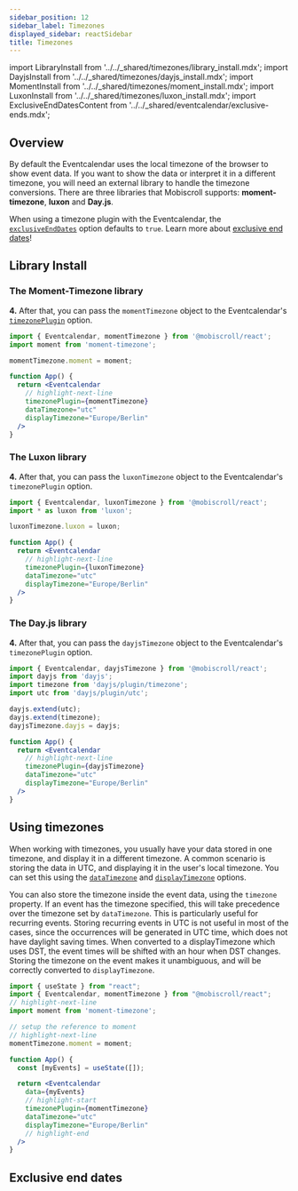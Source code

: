 ```yaml
---
sidebar_position: 12
sidebar_label: Timezones
displayed_sidebar: reactSidebar
title: Timezones
---
```


import LibraryInstall from '../../_shared/timezones/library_install.mdx';
import DayjsInstall from '../../_shared/timezones/dayjs_install.mdx';
import MomentInstall from '../../_shared/timezones/moment_install.mdx';
import LuxonInstall from '../../_shared/timezones/luxon_install.mdx';
import ExclusiveEndDatesContent from '../../_shared/eventcalendar/exclusive-ends.mdx';

## Overview

By default the Eventcalendar uses the local timezone of the browser to show event data. If you want to show the data or interpret it in a different timezone, you will need an external library to handle the timezone conversions. There are three libraries that Mobiscroll supports: **moment-timezone**, **luxon** and **Day.js**.

When using a timezone plugin with the Eventcalendar, the [`exclusiveEndDates`](api#opt-exclusiveEndDates) option defaults to `true`. Learn more about [exclusive end dates](#exclusive-end-dates)!

## Library Install

<LibraryInstall />

### The Moment-Timezone library

<MomentInstall framework="react" />

**4.** After that, you can pass the `momentTimezone` object to the Eventcalendar's [`timezonePlugin`](./api#opt-timezonePlugin) option.

```jsx
import { Eventcalendar, momentTimezone } from '@mobiscroll/react';
import moment from 'moment-timezone';

momentTimezone.moment = moment;

function App() {
  return <Eventcalendar
    // highlight-next-line
    timezonePlugin={momentTimezone}
    dataTimezone="utc"
    displayTimezone="Europe/Berlin"
  />
}
```

### The Luxon library

<LuxonInstall framework="react" />

**4.** After that, you can pass the `luxonTimezone` object to the Eventcalendar's `timezonePlugin` option.

```jsx
import { Eventcalendar, luxonTimezone } from '@mobiscroll/react';
import * as luxon from 'luxon';

luxonTimezone.luxon = luxon;

function App() {
  return <Eventcalendar
    // highlight-next-line
    timezonePlugin={luxonTimezone}
    dataTimezone="utc"
    displayTimezone="Europe/Berlin"
  />
}
```

### The Day.js library

<DayjsInstall framework="react" />

**4.** After that, you can pass the `dayjsTimezone` object to the Eventcalendar's `timezonePlugin` option.

```jsx
import { Eventcalendar, dayjsTimezone } from '@mobiscroll/react';
import dayjs from 'dayjs';
import timezone from 'dayjs/plugin/timezone';
import utc from 'dayjs/plugin/utc';

dayjs.extend(utc);
dayjs.extend(timezone);
dayjsTimezone.dayjs = dayjs;

function App() {
  return <Eventcalendar
    // highlight-next-line
    timezonePlugin={dayjsTimezone}
    dataTimezone="utc"
    displayTimezone="Europe/Berlin"
  />
}
```


## Using timezones

When working with timezones, you usually have your data stored in one timezone, and display it in a different timezone. A common scenario is storing the data in UTC, and displaying it in the user's local timezone. You can set this using the [`dataTimezone`](api#opt-dataTimezone) and [`displayTimezone`](api#opt-displayTimezone) options.

You can also store the timezone inside the event data, using the `timezone` property. If an event has the timezone specified, this will take precedence over the timezone set by `dataTimezone`. This is particularly useful for recurring events. Storing recurring events in UTC is not useful in most of the cases, since the occurrences will be generated in UTC time, which does not have daylight saving times. When converted to a displayTimezone which uses DST, the event times will be shifted with an hour when DST changes. Storing the timezone on the event makes it unambiguous, and will be correctly converted to `displayTimezone`.

```jsx title="Example"
import { useState } from "react";
import { Eventcalendar, momentTimezone } from "@mobiscroll/react";
// highlight-next-line
import moment from 'moment-timezone';

// setup the reference to moment
// highlight-next-line
momentTimezone.moment = moment;

function App() {
  const [myEvents] = useState([]);

  return <Eventcalendar
    data={myEvents}
    // highlight-start
    timezonePlugin={momentTimezone}
    dataTimezone="utc"
    displayTimezone="Europe/Berlin"
    // highlight-end
  />
}
```

## Exclusive end dates

<ExclusiveEndDatesContent />